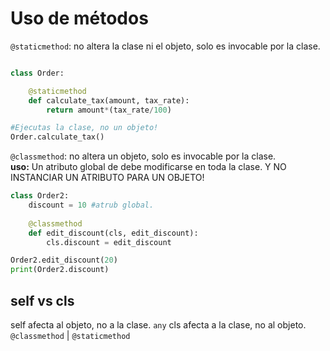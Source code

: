 # Uso de métodos  

`@staticmethod`: no altera la clase ni el objeto, solo es invocable por la clase.  

```python

class Order:

    @staticmethod
    def calculate_tax(amount, tax_rate):
        return amount*(tax_rate/100)

#Ejecutas la clase, no un objeto!
Order.calculate_tax()

```

`@classmethod`: no altera un objeto, solo es invocable por la clase.  
**uso:** Un atributo global de debe modificarse en toda la clase. Y NO INSTANCIAR UN ATRIBUTO PARA UN OBJETO!

```python
class Order2:
    discount = 10 #atrub global.
    
    @classmethod
    def edit_discount(cls, edit_discount):
        cls.discount = edit_discount

Order2.edit_discount(20)
print(Order2.discount)
```

## self vs cls  
self afecta al objeto, no a la clase. `any`
cls afecta a la clase, no al objeto. `@classmethod` | `@staticmethod`
